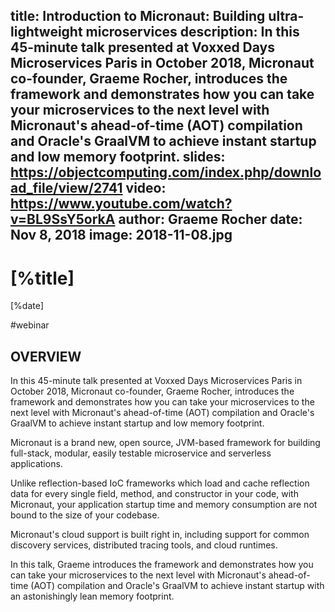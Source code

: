title: Introduction to Micronaut: Building ultra-lightweight microservices
description: In this 45-minute talk presented at Voxxed Days Microservices Paris in October 2018, Micronaut co-founder, Graeme Rocher, introduces the framework and demonstrates how you can take your microservices to the next level with Micronaut's ahead-of-time (AOT) compilation and Oracle's GraalVM to achieve instant startup and low memory footprint.
slides: https://objectcomputing.com/index.php/download_file/view/2741 
video: https://www.youtube.com/watch?v=BL9SsY5orkA
author: Graeme Rocher
date: Nov 8, 2018
image: 2018-11-08.jpg
---

# [%title]

[%date] 

#webinar

## OVERVIEW

In this 45-minute talk presented at Voxxed Days Microservices Paris in October 2018, Micronaut co-founder, Graeme Rocher, introduces the framework and demonstrates how you can take your microservices to the next level with Micronaut's ahead-of-time (AOT) compilation and Oracle's GraalVM to achieve instant startup and low memory footprint.

Micronaut is a brand new, open source, JVM-based framework for building full-stack, modular, easily testable microservice and serverless applications.

Unlike reflection-based IoC frameworks which load and cache reflection data for every single field, method, and constructor in your code, with Micronaut, your application startup time and memory consumption are not bound to the size of your codebase.

Micronaut's cloud support is built right in, including support for common discovery services, distributed tracing tools, and cloud runtimes.

In this talk, Graeme introduces the framework and demonstrates how you can take your microservices to the next level with Micronaut's ahead-of-time (AOT) compilation and Oracle's GraalVM to achieve instant startup with an astonishingly lean memory footprint.             

